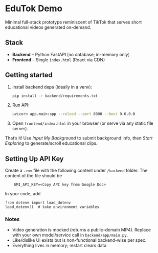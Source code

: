 # EduTok Demo

Minimal full-stack prototype reminiscent of TikTok that serves short educational videos generated on-demand.

## Stack

* **Backend** – Python FastAPI (no database; in-memory only)
* **Frontend** – Single `index.html` (React via CDN)

## Getting started

1. Install backend deps (ideally in a venv):
   ```bash
   pip install -r backend/requirements.txt
   ```
2. Run API:
   ```bash
   uvicorn app.main:app --reload --port 8000 --host 0.0.0.0
   ```
3. Open `frontend/index.html` in your browser (or serve via any static file server).

That’s it! Use *Input My Background* to submit background info, then *Start Exploring* to generate/scroll educational clips.

## Setting Up API Key

Create a `.env` file with the following content under `/backend` folder. The content of the file should be

```
	GMI_API_KEY=<Copy API key from Google Doc>
```

In your code, add 		

```
from dotenv import load_dotenv
load_dotenv()  # take environment variables
```

### Notes

* Video generation is mocked (returns a public-domain MP4). Replace with your own model/service call in `backend/app/main.py`.
* Like/dislike UI exists but is non-functional backend-wise per spec.
* Everything lives in memory; restart clears data.
